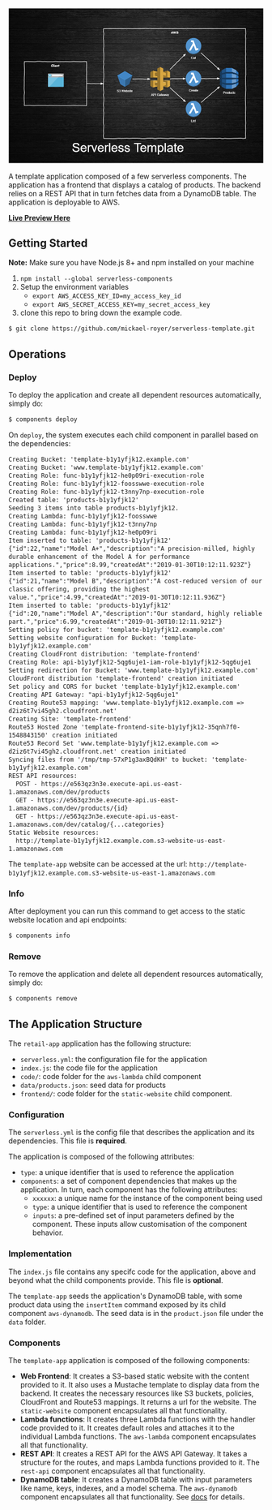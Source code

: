 ![serverless template application logo](https://github.com/mickael-royer/serverless-template/blob/master/img/serverless.png)

A template application composed of a few serverless components. The application has a frontend that displays a catalog of products. The backend relies on a REST API that in turn fetches data from a DynamoDB table. The application is deployable to AWS.

**[Live Preview Here](http://template-b1y1yfjk12.example.com.s3-website-us-east-1.amazonaws.com/index.html)**

## Getting Started

**Note:** Make sure you have Node.js 8+ and npm installed on your machine

1. `npm install --global serverless-components`
2. Setup the environment variables
   * `export AWS_ACCESS_KEY_ID=my_access_key_id`
   * `export AWS_SECRET_ACCESS_KEY=my_secret_access_key`
3. clone this repo to bring down the example code.
  ```sh
  $ git clone https://github.com/mickael-royer/serverless-template.git
  ```
  
## Operations

### Deploy

To deploy the application and create all dependent resources automatically, simply do:

```sh
$ components deploy
```
On `deploy`, the system executes each child component in parallel based on the dependencies:

```
Creating Bucket: 'template-b1y1yfjk12.example.com'
Creating Bucket: 'www.template-b1y1yfjk12.example.com'
Creating Role: func-b1y1yfjk12-he0p09ri-execution-role
Creating Role: func-b1y1yfjk12-foosswwe-execution-role
Creating Role: func-b1y1yfjk12-t3nny7np-execution-role
Created table: 'products-b1y1yfjk12'
Seeding 3 items into table products-b1y1yfjk12.
Creating Lambda: func-b1y1yfjk12-foosswwe
Creating Lambda: func-b1y1yfjk12-t3nny7np
Creating Lambda: func-b1y1yfjk12-he0p09ri
Item inserted to table: 'products-b1y1yfjk12'
{"id":22,"name":"Model A+","description":"A precision-milled, highly durable enhancement of the Model A for performance applications.","price":8.99,"createdAt":"2019-01-30T10:12:11.923Z"}
Item inserted to table: 'products-b1y1yfjk12'
{"id":21,"name":"Model B","description":"A cost-reduced version of our classic offering, providing the highest value.","price":4.99,"createdAt":"2019-01-30T10:12:11.936Z"}
Item inserted to table: 'products-b1y1yfjk12'
{"id":20,"name":"Model A","description":"Our standard, highly reliable part.","price":6.99,"createdAt":"2019-01-30T10:12:11.921Z"}
Setting policy for bucket: 'template-b1y1yfjk12.example.com'
Setting website configuration for Bucket: 'template-b1y1yfjk12.example.com'
Creating CloudFront distribution: 'template-frontend'
Creating Role: api-b1y1yfjk12-5qg6uje1-iam-role-b1y1yfjk12-5qg6uje1
Setting redirection for Bucket: 'www.template-b1y1yfjk12.example.com'
CloudFront distribution 'template-frontend' creation initiated
Set policy and CORS for bucket 'template-b1y1yfjk12.example.com'
Creating API Gateway: "api-b1y1yfjk12-5qg6uje1"
Creating Route53 mapping: 'www.template-b1y1yfjk12.example.com => d2iz6t7vi45gh2.cloudfront.net'
Creating Site: 'template-frontend'
Route53 Hosted Zone 'template-frontend-site-b1y1yfjk12-35qnh7f0-1548843150' creation initiated
Route53 Record Set 'www.template-b1y1yfjk12.example.com => d2iz6t7vi45gh2.cloudfront.net' creation initiated
Syncing files from '/tmp/tmp-57xP1g3axBQdKH' to bucket: 'template-b1y1yfjk12.example.com'
REST API resources:
  POST - https://e563qz3n3e.execute-api.us-east-1.amazonaws.com/dev/products
  GET - https://e563qz3n3e.execute-api.us-east-1.amazonaws.com/dev/products/{id}
  GET - https://e563qz3n3e.execute-api.us-east-1.amazonaws.com/dev/catalog/{...categories}
Static Website resources:
  http://template-b1y1yfjk12.example.com.s3-website-us-east-1.amazonaws.com
```

The `template-app` website can be accessed at the url: `http://template-b1y1yfjk12.example.com.s3-website-us-east-1.amazonaws.com`

### Info

After deployment you can run this command to get access to the static website location and api endpoints:

```sh
$ components info
```

### Remove

To remove the application and delete all dependent resources automatically, simply do:

```sh
$ components remove
```

## The Application Structure

The `retail-app` application has the following structure:

* `serverless.yml`: the configuration file for the application
* `index.js`: the code file for the application
* `code/`: code folder for the `aws-lambda` child component
* `data/products.json`: seed data for products
* `frontend/`: code folder for the `static-website` child component.

### Configuration

The `serverless.yml` is the config file that describes the application and its dependencies. This file is **required**.

The application is composed of the following attributes:

* `type`: a unique identifier that is used to reference the application
* `components`: a set of component dependencies that makes up the application. In turn, each component has the following attributes:
    * `xxxxxx`: a unique name for the instance of the component being used
    * `type`: a unique identifier that is used to reference the component
    * `inputs`: a pre-defined set of input parameters defined by the component. These inputs allow customisation of the component behavior.

### Implementation

The `index.js` file contains any specifc code for the application, above and beyond what the child components provide. This file is **optional**.

The `template-app` seeds the application's DynamoDB table, with some product data using the `insertItem` command exposed by its child component `aws-dynamodb`. The seed data is in the `product.json` file under the `data` folder.

### Components

The `template-app` application is composed of the following components:

* **Web Frontend**: It creates a S3-based static website with the content provided to it. It also uses a Mustache template to display data from the backend. It creates the necessary resources like S3 buckets, policies, CloudFront and Route53 mappings. It returns a url for the website. The `static-website` component encapsulates all that functionality.
* **Lambda functions**: It creates three Lambda functions with the handler code provided to it. It creates default roles and attaches it to the individual Lambda functions. The `aws-lambda` component encapsulates all that functionality.
* **REST API**: It creates a REST API for the AWS API Gateway. It takes a structure for the routes, and maps Lambda functions provided to it. The `rest-api` component encapsulates all that functionality.
* **DynamoDB table**: It creates a DynamoDB table with input parameters like name, keys, indexes, and a model schema. The `aws-dynamodb` component encapsulates all that functionality. See [docs](../../registry/aws-dynamodb/README.md) for details.
